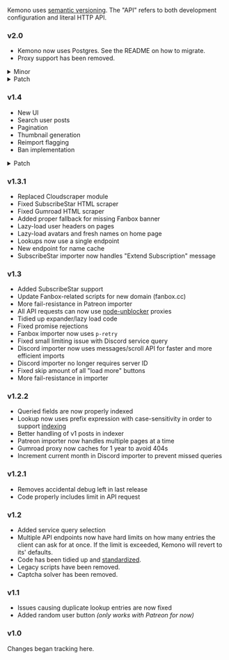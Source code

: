 Kemono uses [semantic versioning](https://semver.org/). The "API" refers to both development configuration and literal HTTP API.

### v2.0
- Kemono now uses Postgres. See the README on how to migrate.
- Proxy support has been removed.
<details>
  <summary>Minor</summary>

  - Yiff.party support
  - DLsite support
  - Shared Files
  - Requests
  - RSS feeds
  - "Artists" tab
  - Board functionality
  - New and improved Fanbox importer; stable and (mostly) API complete
  - Missing content indicator for Patreon users
  - New unified downloader with integrity checking and failure resistance
  - Importer failsafe; can now recover after crashes/restarts
</details>
<details>
  <summary>Patch</summary>

  - kemono.party-specific things (documentation, rules, donation button, etc.) have been moved to the `party` branch.
  - SubscribeStar dates and sorting now fixed; importer now stable
  - Pages are now server-side rendered for efficiency
  - More efficient lookup indexer
  - Better handling for deleted/unavailable products in Gumroad importer
  - Gumroad importer is now properly recursive
  - Gumroad importer now uses 13-digit creator IDs instead of usernames
  - Thumbnail scraping improved in Gumroad importer
  - Gumroad scraper can now handle users without a creator page
  - Discord importer now uses main download instead of proxy (which is usually lower quality)
  - Changes in thumbnail generator for reduced resource usage
  - Minor UI fixes
  - Thumbnail generator now directly checks file contents instead of relying on naming
  - Fixed existing post query and version checking in Patreon importer
  - Whitespace is now removed from Discord channel ID string
  - Fixed Discord CSS
</details>

### v1.4
- New UI
- Search user posts
- Pagination
- Thumbnail generation
- Reimport flagging
- Ban implementation
<details>
  <summary>Patch</summary>

  - Fixed Gumroad importer
  - Fixed issue causing error when ID is not in the lookup database
  - Reworked API cache
  - Discord importer form is now combined with the main one in the UI
  - User and recent page now use Oboe.js
  - General code rewrites and cleanup
</details>

### v1.3.1
- Replaced Cloudscraper module
- Fixed SubscribeStar HTML scraper
- Fixed Gumroad HTML scraper
- Added proper fallback for missing Fanbox banner
- Lazy-load user headers on pages
- Lazy-load avatars and fresh names on home page
- Lookups now use a single endpoint
- New endpoint for name cache
- SubscribeStar importer now handles "Extend Subscription" message

### v1.3
- Added SubscribeStar support
- Update Fanbox-related scripts for new domain (fanbox.cc)
- More fail-resistance in Patreon importer
- All API requests can now use [node-unblocker](https://github.com/nfriedly/node-unblocker) proxies
- Tidied up expander/lazy load code
- Fixed promise rejections
- Fanbox importer now uses `p-retry`
- Fixed small limiting issue with Discord service query
- Discord importer now uses messages/scroll API for faster and more efficient imports
- Discord importer no longer requires server ID
- Fixed skip amount of all "load more" buttons
- More fail-resistance in importer

### v1.2.2
- Queried fields are now properly indexed
- Lookup now uses prefix expression with case-sensitivity in order to support [indexing](https://docs.mongodb.com/manual/reference/operator/query/regex/#index-use)
- Better handling of v1 posts in indexer
- Patreon importer now handles multiple pages at a time
- Gumroad proxy now caches for 1 year to avoid 404s
- Increment current month in Discord importer to prevent missed queries

### v1.2.1
- Removes accidental debug left in last release
- Code properly includes limit in API request

### v1.2
- Added service query selection
- Multiple API endpoints now have hard limits on how many entries the client can ask for at once. If the limit is exceeded, Kemono will revert to its' defaults.
- Code has been tidied up and [standardized](https://github.com/standard/semistandard).
- Legacy scripts have been removed.
- Captcha solver has been removed.

### v1.1
- Issues causing duplicate lookup entries are now fixed
- Added random user button *(only works with Patreon for now)*

### v1.0
Changes began tracking here.